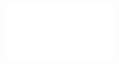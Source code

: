
![**Figure 2**.
Principal components analysis of transformed read counts for each library.
Principal component 4 (PC4) separates RNAseq samples by developmental stage, and explains 4.8% of total variability.
The first three components explain 83.1% of variability, and separate RNAseq samples by species.
Bars show single samples (three replicates per accession per stage).](figures/Figure_2.pdf)
